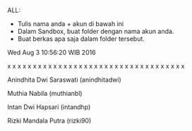 ALL:
- Tulis nama anda + akun di bawah ini
- Dalam Sandbox, buat folder dengan nama akun anda.
- Buat berkas apa saja dalam folder tersebut.

Wed Aug  3 10:56:20 WIB 2016

x x x x x x x x x x x x x x x x x x x x x x x x x x x x x x x x x x x

Anindhita Dwi Saraswati (anindhitadwi)

Muthia Nabila (muthianbl)

Intan Dwi Hapsari (intandhp)

Rizki Mandala Putra (rizki90)


